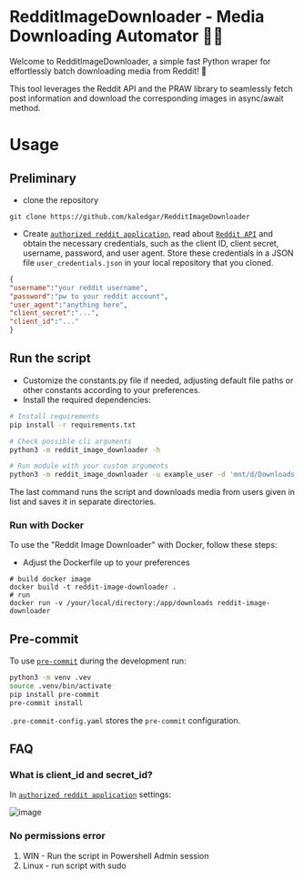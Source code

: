 # RedditImageDownloader - Media Downloading Automator 🎨📸
Welcome to RedditImageDownloader, a simple fast Python wraper for effortlessly batch downloading media from Reddit! 🌟

This tool leverages the Reddit API and the PRAW library to seamlessly fetch post information and download the corresponding images in async/await method.

# Usage

## Preliminary

- clone the repository
```shell
git clone https://github.com/kaledgar/RedditImageDownloader
```
- Create [`authorized reddit application`](https://www.reddit.com/prefs/apps), read about [`Reddit API`](https://www.reddit.com/dev/api/) and obtain the necessary credentials, such as the client ID, client secret, username, password, and user agent. Store these credentials in a JSON file `user_credentials.json` in your local repository that you cloned.

```json
{
"username":"your reddit username",
"password":"pw to your reddit account",
"user_agent":"anything here",
"client_secret":"...",
"client_id":"..."
}
```

## Run the script

 - Customize the constants.py file if needed, adjusting default file paths or other constants according to your preferences.
 - Install the required dependencies:

```sh
# Install requirements
pip install -r requirements.txt 

# Check possible cli arguments
python3 -m reddit_image_downloader -h

# Run module with your custom arguments
python3 -m reddit_image_downloader -u example_user -d 'mnt/d/Downloads'
```

The last command runs the script and downloads media from users given in list and saves it in separate directories.

### Run with Docker
To use the "Reddit Image Downloader" with Docker, follow these steps:
 - Adjust the Dockerfile up to your preferences 
 ```shell
 # build docker image 
docker build -t reddit-image-downloader .
# run
 docker run -v /your/local/directory:/app/downloads reddit-image-downloader
 ```

## Pre-commit

To use [`pre-commit`](https://pre-commit.com) during the development run:

```sh
python3 -m venv .vev
source .venv/bin/activate
pip install pre-commit
pre-commit install
```

`.pre-commit-config.yaml` stores the `pre-commit` configuration.

## FAQ

### What is client_id and secret_id?

In [`authorized reddit application`](https://www.reddit.com/prefs/apps) settings:

![image](https://github.com/kkinastowski66/reddit-image-download/assets/101144906/1b76c851-373d-4065-9ffe-f20e86c30a17)

### No permissions error

1. WIN - Run the script in Powershell Admin session
2. Linux - run script with sudo

